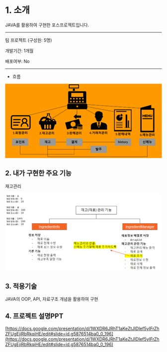 # 1. 소개

JAVA를 활용하여 구현한 포스프로젝트입니다.

---

팀 프로젝트 (구성원: 5명)

개발기간: 1개월

배포여부: No

---

- 흐름

![](Untitled-4e9314f8-6091-417e-a025-9ae71794d1b9.png)

## 2. 내가 구현한 주요 기능

재고관리

![](Untitled-f2a909e6-c165-4caf-aca4-97889900c1d0.png)

## 3. 적용기술

JAVA의 OOP, API, 자료구조 개념을 활용하여 구현

## 4. 프로젝트 설명PPT

[https://docs.google.com/presentation/d/1WXDR6JRhT1aKeZtJIDlef5yIFrZhZFUgEjiRbRkqiHE/edit#slide=id.g5876514ba0_0_196](https://docs.google.com/presentation/d/1WXDR6JRhT1aKeZtJIDlef5yIFrZhZFUgEjiRbRkqiHE/edit#slide=id.g5876514ba0_0_196)
